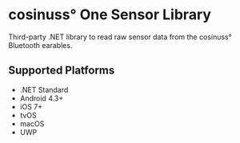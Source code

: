﻿# cosinuss° One Sensor Library
Third-party .NET library to read raw sensor data from the cosinuss° Bluetooth earables.

## Supported Platforms
* .NET Standard
* Android 4.3+
* iOS 7+
* tvOS
* macOS
* UWP
